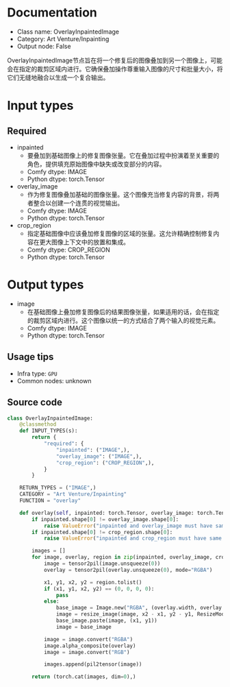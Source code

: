 
# Documentation
- Class name: OverlayInpaintedImage
- Category: Art Venture/Inpainting
- Output node: False

OverlayInpaintedImage节点旨在将一个修复后的图像叠加到另一个图像上，可能会在指定的裁剪区域内进行。它确保叠加操作尊重输入图像的尺寸和批量大小，将它们无缝地融合以生成一个复合输出。

# Input types
## Required
- inpainted
    - 要叠加到基础图像上的修复图像张量。它在叠加过程中扮演着至关重要的角色，提供填充原始图像中缺失或改变部分的内容。
    - Comfy dtype: IMAGE
    - Python dtype: torch.Tensor
- overlay_image
    - 作为修复图像叠加基础的图像张量。这个图像充当修复内容的背景，将两者整合以创建一个连贯的视觉输出。
    - Comfy dtype: IMAGE
    - Python dtype: torch.Tensor
- crop_region
    - 指定基础图像中应该叠加修复图像的区域的张量。这允许精确控制修复内容在更大图像上下文中的放置和集成。
    - Comfy dtype: CROP_REGION
    - Python dtype: torch.Tensor

# Output types
- image
    - 在基础图像上叠加修复图像后的结果图像张量，如果适用的话，会在指定的裁剪区域内进行。这个图像以统一的方式结合了两个输入的视觉元素。
    - Comfy dtype: IMAGE
    - Python dtype: torch.Tensor


## Usage tips
- Infra type: `GPU`
- Common nodes: unknown


## Source code
```python
class OverlayInpaintedImage:
    @classmethod
    def INPUT_TYPES(s):
        return {
            "required": {
                "inpainted": ("IMAGE",),
                "overlay_image": ("IMAGE",),
                "crop_region": ("CROP_REGION",),
            }
        }

    RETURN_TYPES = ("IMAGE",)
    CATEGORY = "Art Venture/Inpainting"
    FUNCTION = "overlay"

    def overlay(self, inpainted: torch.Tensor, overlay_image: torch.Tensor, crop_region: torch.Tensor):
        if inpainted.shape[0] != overlay_image.shape[0]:
            raise ValueError("inpainted and overlay_image must have same batch size")
        if inpainted.shape[0] != crop_region.shape[0]:
            raise ValueError("inpainted and crop_region must have same batch size")

        images = []
        for image, overlay, region in zip(inpainted, overlay_image, crop_region):
            image = tensor2pil(image.unsqueeze(0))
            overlay = tensor2pil(overlay.unsqueeze(0), mode="RGBA")

            x1, y1, x2, y2 = region.tolist()
            if (x1, y1, x2, y2) == (0, 0, 0, 0):
                pass
            else:
                base_image = Image.new("RGBA", (overlay.width, overlay.height))
                image = resize_image(image, x2 - x1, y2 - y1, ResizeMode.RESIZE_TO_FILL)
                base_image.paste(image, (x1, y1))
                image = base_image

            image = image.convert("RGBA")
            image.alpha_composite(overlay)
            image = image.convert("RGB")

            images.append(pil2tensor(image))

        return (torch.cat(images, dim=0),)

```

